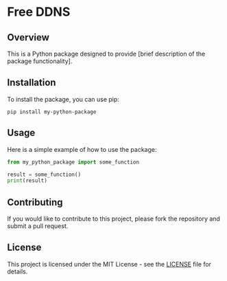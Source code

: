 # Free DDNS

## Overview
This is a Python package designed to provide [brief description of the package functionality]. 

## Installation
To install the package, you can use pip:

```
pip install my-python-package
```

## Usage
Here is a simple example of how to use the package:

```python
from my_python_package import some_function

result = some_function()
print(result)
```

## Contributing
If you would like to contribute to this project, please fork the repository and submit a pull request.

## License
This project is licensed under the MIT License - see the [LICENSE](LICENSE) file for details.